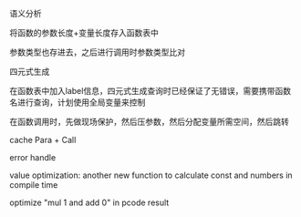 语义分析

将函数的参数长度+变量长度存入函数表中

参数类型也存进去，之后进行调用时参数类型比对

四元式生成

在函数表中加入label信息，四元式生成查询时已经保证了无错误，需要携带函数名进行查询，计划使用全局变量来控制

在函数调用时，先做现场保护，然后压参数，然后分配变量所需空间，然后跳转

cache Para + Call

error handle

value optimization: another new function to calculate const and numbers in compile time

optimize "mul 1 and add 0" in pcode result
